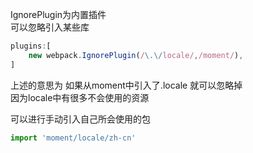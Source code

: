 IgnorePlugin为内置插件<br />可以忽略引入某些库
```javascript
plugins:[
    new webpack.IgnorePlugin(/\.\/locale/,/moment/),
]
```
上述的意思为 如果从moment中引入了.locale 就可以忽略掉<br />因为locale中有很多不会使用的资源

可以进行手动引入自己所会使用的包
```javascript
import 'moment/locale/zh-cn'
```
